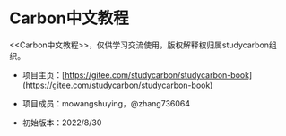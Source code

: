 # Carbon中文教程

<<Carbon中文教程>>，仅供学习交流使用，版权解释权归属studycarbon组织。

* 项目主页：[https://gitee.com/studycarbon/studycarbon-book](https://gitee.com/studycarbon/studycarbon-book)

* 项目成员：mowangshuying，@zhang736064

* 初始版本：2022/8/30

